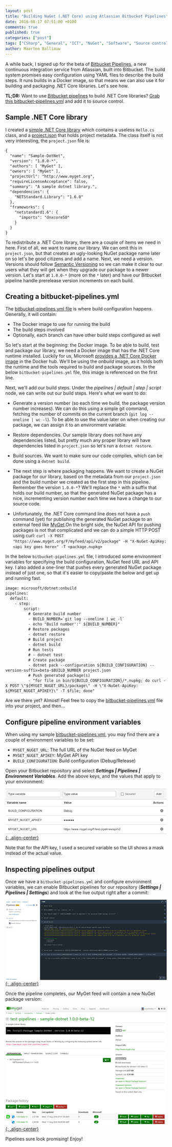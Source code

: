 ```yaml
---
layout: post
title: "Building NuGet (.NET Core) using Atlassian Bitbucket Pipelines"
date: 2016-08-17 07:51:00 +0100
comments: true
published: true
categories: ["post"]
tags: ["CSharp", "General", "ICT", "NuGet", "Software", "Source control"]
author: Maarten Balliauw
---
```


A while back, I signed up for the beta of [Bitbucket Pipelines](https://bitbucket.org/product/features/pipelines), a new continuous integration service from Atlassian, built into Bitbucket. The build system promises easy configuration using YAML files to describe the build steps.  It runs builds in a Docker image, so that means we can also use it for building and packaging .NET Core libraries. Let's see how.

<p class="notice">
  <strong>TL;DR:</strong>
  Want to use <a href="https://bitbucket.org/product/features/pipelines">Bitbucket pipelines</a> to build .NET Core libraries? <a href="https://bitbucket.org/myget/sample-pipelines-dotnet/src/master/bitbucket-pipelines.yml?fileviewer=file-view-default">Grab this bitbucket-pipelines.yml</a> and add it to source control.
</p>

## Sample .NET Core library

I created a [simple .NET Core library](https://bitbucket.org/myget/sample-pipelines-dotnet) which contains a useless `Hello.cs` class, and a [project.json](https://bitbucket.org/myget/sample-pipelines-dotnet/src/master/project.json?fileviewer=file-view-default) that holds project metadata. The class itself is not very interesting, the `project.json` file is:

	{
	  "name": "Sample-DotNet",
	  "version": "1.0.0-*",
	  "authors": [ "MyGet" ],
	  "owners": [ "MyGet" ],
	  "projectUrl": "http://www.myget.org",
	  "requireLicenseAcceptance": false,
	  "summary": "A sample dotnet library.",
	  "dependencies": {
	    "NETStandard.Library": "1.6.0"
	  },
	  "frameworks": {
	    "netstandard1.6": {
	      "imports": "dnxcore50"
	    }
	  }
	}

To redistribute a .NET Core library, there are a couple of items we need in here. First of all, we want to name our library. We can omit this in `project.json`, but that creates an ugly-looking NuGet package name later on so let's be good citizens and add a name. Next, we need a version. Versions should follow [Semantic Versioning](http://www.semver.org) so we can make it clear to our users what they will get when they upgrade our package to a newer version. Let's start at `1.0.0-*` (more on the `*` later) and have our Bitbucket pipeline handle prerelease version increments on each build.

## Creating a bitbucket-pipelines.yml

The [bitbucket-pipelines.yml file](https://confluence.atlassian.com/bitbucket/configure-bitbucket-pipelines-yml-792298910.html) is where build configuration happens. Generally, it will contain:

* The Docker image to use for running the build
* The build steps involved
* Optionally, each branch can have other build steps configured as well

So let's start at the beginning: the Docker image. To be able to build, test and package our library, we need a Docker image that has the .NET Core runtime installed. Luckily for us, Microsoft [provides a .NET Core Docker image](https://hub.docker.com/r/microsoft/dotnet/) in the Docker hub. We'll be using the *onbuild* image, as it holds both the runtime and the tools required to build and package sources. In the below `bitbucket-pipelines.yml` file, this image is referenced on the first line.

Next, we'll add our build steps. Under the *pipelines \| default \| step \| script* node, we can write out our build steps. Here's what we want to do:

* Generate a version number (so each time we build, the package version number increases). We can do this using a simple git command, fetching the number of commits on the current branch (`git log --oneline | wc -l`). To be able to use the value later on when creating our package, we can assign it to an environment variable.

* Restore dependencies. Our sample library does not have any dependencies listed, but pretty much any proper library will have dependencies listed in `project.json` so let's run a `dotnet restore`.

* Build sources. We want to make sure our code compiles, which can be done using a `dotnet build`.

* The next step is where packaging happens. We want to create a NuGet package for our library, based on the metadata from our `project.json` and the build number we created as the first step in this pipeline. Remember the version `1.0.0-*`? We'll replace the `*` with a suffix that holds our build number, so that the generated NuGet package has a nice, incrementing version number each time we have a change to our source code.

* Unfortunately, the .NET Core command line does not have a `push` command (yet) for publishing the generated NuGet package to an external feed like [MyGet](http://www.myget.org).On the bright side, the NuGet API for pushing packages is not that complicated and we can do a simple HTTP POST using curl: `curl -X POST "https://www.myget.org/F/myfeed/api/v2/package" -H "X-NuGet-ApiKey: <api key goes here>" -T <package.nupkg>`

In the below `bitbucket-pipelines.yml` file, I introduced some environment variables for specifying the build configuration, NuGet feed URL and API key. I also added a one-liner that pushes every generated NuGet package instead of just one, so that it's easier to copy/paste the below and get up and running fast.

	image: microsoft/dotnet:onbuild
	pipelines:
	  default:
	    - step:
	        script:
	          # Generate build number
	          - BUILD_NUMBER=`git log --oneline | wc -l`
	          - echo "Build number':' ${BUILD_NUMBER}"
	          # Restore packages
	          - dotnet restore
	          # Build project
	          - dotnet build
	          # Run tests
	          # - dotnet test
	          # Create package
	          - dotnet pack --configuration ${BUILD_CONFIGURATION} --version-suffix=beta-$BUILD_NUMBER project.json
	          # Push generated package(s)
	          - "for file in bin/${BUILD_CONFIGURATION}/*.nupkg; do curl -X POST \"${MYGET_NUGET_URL}/package\" -H \"X-NuGet-ApiKey: ${MYGET_NUGET_APIKEY}\" -T $file; done"

Are we there yet? Almost! Feel free to copy the [bitbucket-pipelines.yml](https://bitbucket.org/myget/sample-pipelines-dotnet/src/master/bitbucket-pipelines.yml?fileviewer=file-view-default) file into your project, and then...

## Configure pipeline environment variables

When using my sample [bitbucket-pipelines.yml](https://bitbucket.org/myget/sample-pipelines-dotnet/src/master/bitbucket-pipelines.yml?fileviewer=file-view-default), you may find there are a couple of environment variables to be set:

* `MYGET_NUGET_URL`: The full URL of the NuGet feed on MyGet
* `MYGET_NUGET_APIKEY`: MyGet API key
* `BUILD_CONFIGURATION`: Build configuration (Debug/Release)

Open your Bitbucket repository and select ***Settings \| Pipelines \| Environment Variables***. Add the above keys, and the values that apply to your environment:

[![Environment variables required to push from Bitbucket pipelines to MyGet](/images/2016-08-17-building-nuget-netcore-using-atlassian-bitbucket-pipelines/environment-variables.png){: .align-center}](/images/2016-08-17-building-nuget-netcore-using-atlassian-bitbucket-pipelines/environment-variables.png)

Note that for the API key, I used a secured variable so the UI shows a mask instead of the actual value.

## Inspecting pipelines output

Once we have a `bitbucket-pipelines.yml` and configure environment variables, we can enable Bitbucket pipelines for our repository (***Settings \| Pipelines \| Settings***) and look at the live output right after a commit:

[![Build log on Bitbucket pipelines](/images/2016-08-17-building-nuget-netcore-using-atlassian-bitbucket-pipelines/pipelines-output.png){: .align-center}](/images/2016-08-17-building-nuget-netcore-using-atlassian-bitbucket-pipelines/pipelines-output.png)

Once the pipeline completes, our MyGet feed will contain a new NuGet package version:

[![NuGet package created with Bitbucket pipelines from a .NET Core project](/images/2016-08-17-building-nuget-netcore-using-atlassian-bitbucket-pipelines/myget-output.png){: .align-center}](/images/2016-08-17-building-nuget-netcore-using-atlassian-bitbucket-pipelines/myget-output.png)

Pipelines sure look promising! Enjoy!